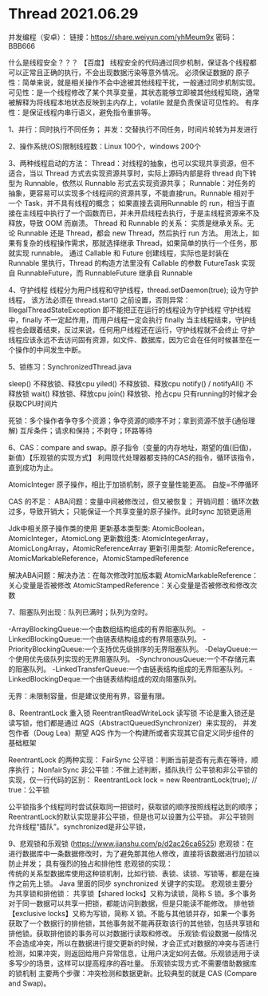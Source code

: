 # Thread 2021.06.29

并发编程（安卓）：
链接：https://share.weiyun.com/yhMeum9x 密码：BBB666

什么是线程安全？？？
【百度】 线程安全的代码通过同步机制，保证各个线程都可以正常且正确的执行，不会出现数据污染等意外情况。
必须保证数据的
   原子性：简单来说，就是相关操作不会中途被其他线程干扰，一般通过同步机制实现。
   可见性：是一个线程修改了某个共享变量，其状态能够立即被其他线程知晓，通常被解释为将线程本地状态反映到主内存上，volatile 就是负责保证可见性的。
   有序性：是保证线程内串行语义，避免指令重排等。
   

1、并行：同时执行不同任务；
   并发：交替执行不同任务，时间片轮转为并发进行
   
2、操作系统(OS)限制线程数：Linux 100个，windows 200个

3、两种线程启动的方法：
   Thread：对线程的抽象，也可以实现共享资源，但不适合，当以 Thread 方式去实现资源共享时，实际上源码内部是将 thread 向下转型为 Runnable，依然以 Runnable 形式去实现资源共享；
   Runnable：对任务的抽象，更容易可以实现多个线程间的资源共享，不能直接run。Runnable 相对于一个 Task，并不具有线程的概念；
      如果直接去调用Runnable 的 run，相当于直接在主线程中执行了一个函数而已，并未开启线程去执行，于是主线程资源来不及释放，导致 OOM 而崩溃。
   Thread 和 Runnable 的关系：
      实质是继承关系。无论 Runnable 还是 Thread，都会 new Thread，然后执行 run 方法。
      用法上，如果有复杂的线程操作需求，那就选择继承 Thread，如果简单的执行一个任务，那就实现 runnable。
   通过 Callable 和 Future 创建线程，实际也是封装在 Runnable 里执行，Thread 的构造方法里没有 Callable 的参数
   FutureTask 实现自 RunnableFuture，而 RunnableFuture 继承自 Runnable
      
4、守护线程
   线程分为用户线程和守护线程，thread.setDaemon(true); 设为守护线程，
      该方法必须在 thread.start() 之前设置，否则异常：IllegalThreadStateException
      即不能把正在运行的线程设为守护线程
   守护线程中，finally 不一定起作用，而用户线程一定会执行 finally
   当主线程结束，守护线程也会跟着结束，反过来说，任何用户线程还在运行，守护线程就不会终止
   守护线程应该永远不去访问固有资源，如文件、数据库，因为它会在任何时候甚至在一个操作的中间发生中断。

5、锁练习：SynchronizedThread.java
   
   sleep() 不释放锁、释放cpu
   yiled() 不释放锁、释放cpu
   notify() / notifyAll() 不释放锁
   wait() 释放锁、释放cpu
   join() 释放锁、抢占cpu
   只有running的时候才会获取CPU时间片
   
   死锁：多个操作者争夺多个资源；争夺资源的顺序不对；拿到资源不放手(通俗理解)
        互斥条件；请求和保持；不剥夺；环路等待
        
6、CAS：compare and swap。原子指令（变量的内存地址，期望的值(旧值)，新值）【乐观锁的实现方式】
  利用现代处理器都支持的CAS的指令，循环该指令，直到成功为止。
  
  AtomicInteger 原子操作，相比于加锁机制，原子变量性能更高。
  自旋=不停循环
  
  CAS 的不足：
  ABA问题：变量中间被修改过，但又被恢复；
  开销问题：循环次数过多，导致开销大；
  只能保证一个共享变量的原子操作。此时sync 加锁更适用
  
  Jdk中相关原子操作类的使用
  更新基本类型类: AtomicBoolean，AtomicInteger，AtomicLong
  更新数组类: AtomicIntegerArray，AtomicLongArray，AtomicReferenceArray
  更新引用类型: AtomicReference，AtomicMarkableReference，AtomicStampedReference
  
  解决ABA问题：解决办法：在每次修改时加版本戳
  AtomicMarkableReference：关心变量是否被修改
  AtomicStampedReference：关心变量是否被修改和修改次数
  
7、阻塞队列出现：队列已满时；队列为空时。

   -ArrayBlockingQueue:一个由数组结构组成的有界阻塞队列。
   -LinkedBlockingQueue:一个由链表结构组成的有界阻塞队列。
   -PriorityBlockingQueue:一个支持优先级排序的无界阻塞队列。
   -DelayQueue:一个使用优先级队列实现的无界阻塞队列。
   -SynchronousQueue:一个不存储元素的阻塞队列。
   -LinkedTransferQueue:一个由链表结构组成的无界阻塞队列。
   -LinkedBlockingDeque:一个由链表结构组成的双向阻塞队列。
   
   无界：未限制容量，但是建议使用有界，容量有限。
   
8、ReentrantLock 重入锁
   ReentrantReadWriteLock 读写锁
   不论是重入锁还是读写锁，他们都是通过 AQS（AbstractQueuedSynchronizer）来实现的，
   并发包作者（Doug Lea）期望 AQS 作为一个构建所或者实现其它自定义同步组件的基础框架

ReentrantLock 的两种实现：
  FairSync 公平锁：判断当前是否有元素在等待，顺序执行；
  NonfairSync 非公平锁：不做上述判断，插队执行
  公平锁和非公平锁的实现，仅一行代码的区别：
  ReentrantLock lock = new ReentrantLock(true);  // true：公平锁
  
  公平锁指多个线程同时尝试获取同一把锁时，获取锁的顺序按照线程达到的顺序；ReentrantLock的默认实现是非公平锁，但是也可以设置为公平锁。
  非公平锁则允许线程“插队”。synchronized是非公平锁，
  
9、悲观锁和乐观锁 (https://www.jianshu.com/p/d2ac26ca6525)
   悲观锁：在进行数据库中一条数据修改时，为了避免那其他人修改，直接将该数据进行加锁以防止并发；
          具有强烈的独占和排他性
          悲观锁的实现：          
          传统的关系型数据库使用这种锁机制，比如行锁、表锁、读锁、写锁等，都是在操作之前先上锁。
          Java 里面的同步 synchronized 关键字的实现。
          悲观锁主要分为共享锁和排他锁：
          共享锁【shared locks】又称为读锁，简称 S 锁。多个事务对于同一数据可以共享一把锁，都能访问到数据，但是只能读不能修改。
          排他锁【exclusive locks】又称为写锁，简称 X 锁。不能与其他锁并存，如果一个事务获取了一个数据行的排他锁，其他事务就不能再获取该行的其他锁，包括共享锁和排他锁。获取排他锁的事务可以对数据行读取和修改。
   乐观锁:假设数据一般情况不会造成冲突，所以在数据进行提交更新的时候，才会正式对数据的冲突与否进行检测，如果冲突，则返回给用户异常信息，让用户决定如何去做。乐观锁适用于读多写少的场景，这样可以提高程序的吞吐量。
         乐观锁实现方式:不需要借助数据库的锁机制
         主要两个步骤：冲突检测和数据更新。比较典型的就是 CAS (Compare and Swap)。

  
  
         
   